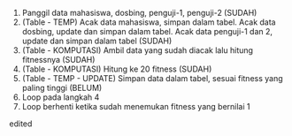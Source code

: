 1. Panggil data mahasiswa, dosbing, penguji-1, penguji-2 (SUDAH)
2. (Table - TEMP) Acak data mahasiswa, simpan dalam tabel. Acak data dosbing, update dan simpan dalam tabel. Acak data penguji-1 dan 2, update dan simpan dalam tabel (SUDAH)
3. (Table - KOMPUTASI) Ambil data yang sudah diacak lalu hitung fitnessnya (SUDAH)
4. (Table - KOMPUTASI) Hitung ke 20 fitness (SUDAH)
5. (Table - TEMP - UPDATE) Simpan data dalam tabel, sesuai fitness yang paling tinggi (BELUM)
6. Loop  pada langkah 4
7. Loop berhenti ketika sudah menemukan fitness yang bernilai 1

edited
